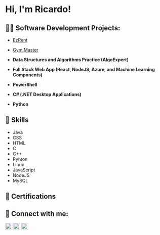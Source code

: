 <h1>Hi, I'm Ricardo! </h1>

<h2>👨‍💻 Software Development Projects:</h2>

- [EzRent](https://github.com/rlopez20117/EzRent)

- [Gym Master](https://github.com/rlopez20117/Gym-Master)

- <b>Data Structures and Algorithms Practice (AlgoExpert)</b>
  
- <b>Full Stack Web App (React, NodeJS, Azure, and Machine Learning Components)</b>
  
- <b>PowerShell</b>
  
- <b>C# (.NET Desktop Applications)</b>
 
- <b>Python</b>

<h2> 🧠 Skills </h2>

- Java
- CSS
- HTML
- C
- C++
- Pyhton
- Linux
- JavaScript
- NodeJS
- MySQL
  

<h2>📄 Certifications</h2>

<h2> 🤳 Connect with me:</h2>

[<img align="left" alt="RicardoLopez | Twitter" width="22px" src="https://cdn.jsdelivr.net/npm/simple-icons@v3/icons/twitter.svg" />][twitter]
[<img align="left" alt="RicardoLopez | LinkedIn" width="22px" src="https://cdn.jsdelivr.net/npm/simple-icons@v3/icons/linkedin.svg" />][linkedin]
[<img align="left" alt="RicardoLopez | Instagram" width="22px" src="https://cdn.jsdelivr.net/npm/simple-icons@v3/icons/instagram.svg" />][instagram]

[twitter]: https://twitter.com/Pogrick
[instagram]: https://www.instagram.com/ricvrdolpz/
[linkedin]: https://www.linkedin.com/in/ricardo-lopez-343734279/

<!--
-->
